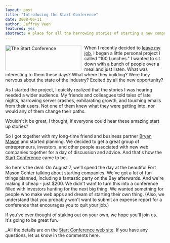 ```yaml
--- 
layout: post
title: "Introducing the Start Conference"
date: 2008-06-11
author: Jeffrey Veen
featured: yes
abstract: A place for all the harrowing stories of starting a new company
---
```

<a href="http://thestartconference.com/"><img src="http://farm4.static.flickr.com/3272/2569976629_687a617b8a_m.jpg" width="240" height="80" alt="The Start Conference" style="float:left; border:0; margin-right:10px"/></a>

When I recently decided to <a href="http://www.veen.com/jeff/archives/000985.html">leave my job</a>, I began a little personal project I called "100 Lunches." I wanted to sit down with a bunch of people over a meal and just listen. What was interesting to them these days? What where they building? Were they nervous about the state of the industry? Excited by all the new opportunity?

As I started the project, I quickly realized that the stories I was hearing needed a wider audience. My friends and colleagues told tales of late nights, harrowing server crashes, exhilarating growth, and touching emails from their users. Not one of them knew what they were getting into, nor would any of them change their paths.

Wouldn't it be great, I thought, if everyone could hear these amazing start up stories?

So I got together with my long-time friend and business partner <a href="http://adaptivepath.com/aboutus/bryan.php">Bryan Mason</a> and started planning. We decided to get a great group of entrepreneurs, investors, and other people associated with new web companies together for a day of discussion and advice. And that's how the <a href="http://thestartconference.com/">Start Conference</a> came to be. 

So here's the deal: On August 7, we'll spend the day at the beautiful Fort Mason Center talking about starting companies. We've got a lot of fun things planned, including a fantastic party on the Bay afterwards. And we're making it cheap - just $200. We didn't want to turn this into a conference filled with investors hunting for the next big thing. We wanted something for people who make web apps and dream of starting their own thing. (Also, we understand that you probably won't want to submit an expense report for a conference that encourages you to quit your job.)

If you've ever thought of staking out on your own, we hope you'll join us. It's going to be great fun.

_All the details are on the <a href="http://thestartconference.com/">Start Conference web site</a>. If you have any questions, let us know in the comments here.
&#8203;